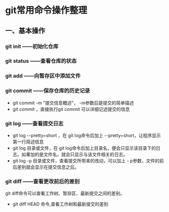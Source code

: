
# git常用命令操作整理
## 一、基本操作
### git init ——初始化仓库
### git status ——查看仓库的状态
### git add ——向暂存区中添加文件
### git commit ——保存仓库的历史记录
- git commit -m "提交信息概述"，  -m参数后是提交的简单描述
- git commit ，直接执行git commit 可以详细记述提交的信息
### git log ——查看提交日志
- git log --pretty=short ，在 git log命令后加上 --pretty=short，让程序显示第一行简述信息
- git log 目录或文件，在 git log命令后加上目录名，便会只显示该目录下的日志。如果加的是文件名，就会只显示与该文件相关的日志。
- git log -p 目录或文件，查看提交所带来的改动，可以加上 - p参数，文件的前后差别就会显示在提交信息之后。
### git diff ——查看更改前后的差别
git diff命令可以查看工作树、暂存区、最新提交之间的差别。
- git diff HEAD 命令,查看工作树和最新提交的差别
